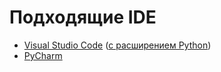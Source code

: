 # Подходящие IDE

- [Visual Studio Code](https://code.visualstudio.com) ([с расширением Python](https://marketplace.visualstudio.com/items?itemName=ms-python.python))
- [PyCharm](https://www.jetbrains.com/pycharm)
